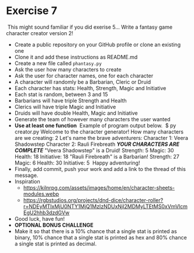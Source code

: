# Exercise 7
​
This might sound familiar if you did exerise 5...
Write a fantasy game character creator version 2!
​
- Create a public repository on your GitHub profile or clone an existing one
- Clone it and add these instructions as README.md
- Create a new file called `phantasy.py`
- Ask the user how many characters to create
- Ask the user for character names, one for each character
- A character will randomly be a Barbarian, Cleric or Druid
- Each character has stats: Health, Strength, Magic and Initiative
- Each stat is random, between 3 and 15
- Barbarians will have triple Strength and Health
- Clerics will have triple Magic and Initiative
- Druids will have double Health, Magic and Initiative
- Generate the team of however many characters the user wanted
- **Use at least one function**
​
Example of program output below.
​
        $ py creator.py
        Welcome to the character generator!
        How many characters are we creating: 2
        Let's name the brave adventurers:
        Character 1: Veera Shadowstep
        Character 2: Rauli Firebreath
​
        ***YOUR CHARACTERS ARE COMPLETE***
        "Veera Shadowstep" is a Druid!
            Strength: 5
            Magic: 30
            Health: 18
            Initiative: 18
​
        "Rauli Firebreath" is a Barbarian!
            Strength: 27
            Magic: 6
            Health: 30
            Initiative: 5
​
        Happy adventuring!
​
- Finally, add commit, push your work and add a link to the thread of this message.
- Inspiration
    - https://kilnrpg.com/assets/images/home/en/character-sheets-modules.webp
    - https://rgbstudios.org/projects/dnd-dice/character-roller?r=NDEyMTIxMjU0NTY1MjQ1MzIzNDUxNjI2MDMyLTEtMS0xVmVlcmEgU2hhb3dzdGVw
- Good luck, have fun!
​
- **OPTIONAL BONUS CHALLENGE**
- Make it so that there is a 10% chance that a single stat is printed as binary, 10% chance that a single stat is printed as hex and 80% chance a single stat is printed as decimal.